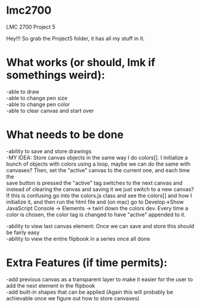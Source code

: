 # lmc2700
LMC 2700 Project 5

Hey!!! So grab the Project5 folder, it has all my stuff in it.

# What works (or should, lmk if somethings weird):  
  -able to draw  
  -able to change pen size  
  -able to change pen color  
  -able to clear canvas and start over  
  
 # What needs to be done
  -ability to save and store drawings  
    -MY IDEA: Store canvas objects in the same way I do colors[]. I initialize a bunch of <dev> objects with colors
    using a loop, maybe we can do the same with canvases? Then, set the "active" canvas to the current one, and each time the   
   save button is pressed the "active" tag switches to the next canvas and instead of clearing the canvas and saving it we just switch to a new canvas? If this is confusing go into the colors.js class and see the colors[] and how I initialize it, and then run the html file and (on mac) go to Develop->Show JavaScript Console -> Elements -> twirl down the colors dev. Every time a color is chosen, the color tag is changed to have "active" appended to it.
  
  -ability to view last canvas element: Once we can save and store this should be fairly easy   
  -ability to view the entire flipbook in a series once all done
 
 
 # Extra Features (if time permits):  
  -add previous canvas as a transparent layer to make it easier for the user to add the next element in the flipbook  
  -add built-in shapes that can be applied (Again this will probably be achievable once we figure out how to store canvases)
